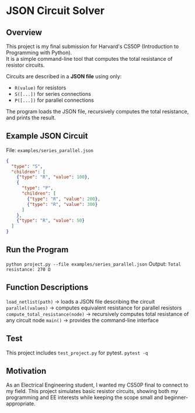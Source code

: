 # JSON Circuit Solver

## Overview
This project is my final submission for Harvard's CS50P (Introduction to Programming with Python).  
It is a simple command-line tool that computes the total resistance of resistor circuits.

Circuits are described in a **JSON file** using only:
- `R(value)` for resistors
- `S([...])` for series connections
- `P([...])` for parallel connections

The program loads the JSON file, recursively computes the total resistance, and prints the result.

## Example JSON Circuit
File: `examples/series_parallel.json`
```json
{
  "type": "S",
  "children": [
    {"type": "R", "value": 100},
    {
      "type": "P",
      "children": [
        {"type": "R", "value": 200},
        {"type": "R", "value": 300}
      ]
    },
    {"type": "R", "value": 50}
  ]
}
```
## Run the Program
`python project.py --file examples/series_parallel.json`
Output:
`Total resistance: 270 Ω`

## Function Descriptions
`load_netlist(path)` → loads a JSON file describing the circuit
`parallel(values)` → computes equivalent resistance for parallel resistors
`compute_total_resistance(node)` → recursively computes total resistance of any circuit node
`main()` → provides the command-line interface

## Test
This project includes `test_project.py` for pytest.
`pytest -q`

## Motivation
As an Electrical Engineering student, I wanted my CS50P final to connect to my field.
This project simulates basic resistor circuits, showing both my programming and EE interests while keeping the scope small and beginner-appropriate.
